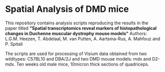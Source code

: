 # Spatial Analysis of DMD mice

This repository contains analysis scripts reproducing the results in the paper titled **"Spatial transcriptomics reveal markers of histopathological changes in Duchenne muscular dystrophy mouse models"**
Authors: L.G.M. Heezen, T. Abdelaal, M. van Putten, A. Aartsma-Rus, A. Mahfouz and P. Spitali

The scripts are used for processing of Visium data obtained from two wildtypes: C57BL10 and DBA/2J and two DMD mouse models: mdx and D2-mdx. Ten weeks old male mice, 10micron thick sections of quadriceps.
